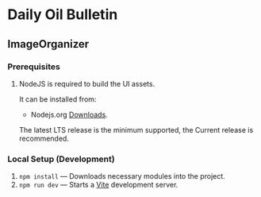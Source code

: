 # Daily Oil Bulletin

## ImageOrganizer

### Prerequisites

1. NodeJS is required to build the UI assets.

   It can be installed from:
   - Nodejs.org [Downloads](https://nodejs.org/en).

   The latest LTS release is the minimum supported, the Current release is recommended.

### Local Setup (Development)

1. `npm install` — Downloads necessary modules into the project.
2. `npm run dev` — Starts a [Vite](https://vitejs.dev/) development server.
